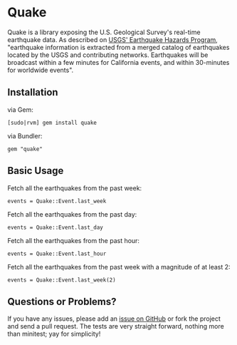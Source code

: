 Quake
=====

Quake is a library exposing the U.S. Geological Survey's real-time earthquake data. As described on [USGS' Earthquake Hazards Program](http://earthquake.usgs.gov/earthquakes/), "earthquake information is extracted from a merged catalog of earthquakes located by the USGS and contributing networks. Earthquakes will be broadcast within a few minutes for California events, and within 30-minutes for worldwide events".

Installation
------------

via Gem:

    [sudo|rvm] gem install quake

via Bundler:

    gem "quake"

Basic Usage
-----------

Fetch all the earthquakes from the past week:

    events = Quake::Event.last_week

Fetch all the earthquakes from the past day:

    events = Quake::Event.last_day

Fetch all the earthquakes from the past hour:

    events = Quake::Event.last_hour

Fetch all the earthquakes from the past week with a magnitude of at least 2:

    events = Quake::Event.last_week(2)

Questions or Problems?
----------------------

If you have any issues, please add an [issue on GitHub](https://github.com/chrisbaglieri/quake/issues) or fork the project and send a pull request. The tests are very straight forward, nothing more than minitest; yay for simplicity!